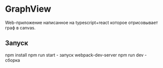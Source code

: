 GraphView
==========
Web-приложение написанное на typescript+react которое отрисовывает граф в canvas.

Запуск
-------
npm install
npm run start - запуск webpack-dev-server
npm run dev - сборка
